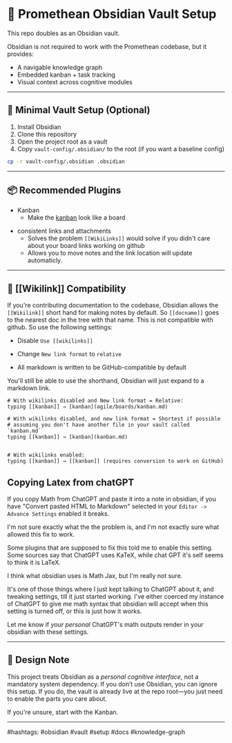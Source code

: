 # 🧠 Promethean Obsidian Vault Setup

This repo doubles as an Obsidian vault.

Obsidian is not required to work with the Promethean codebase, but it provides:

* A navigable knowledge graph
* Embedded kanban + task tracking
* Visual context across cognitive modules

---

## 🧰 Minimal Vault Setup (Optional)

1. Install Obsidian
2. Clone this repository
3. Open the project root as a vault
4. Copy `vault-config/.obsidian/` to the root (if you want a baseline config)

```bash
cp -r vault-config/.obsidian .obsidian
```

---

## 📦 Recommended Plugins

* Kanban 
	- Make the [kanban](agile/boards/kanban.md) look like a board
- consistent links and attachments 
	- Solves the problem `[[WikiLinks]]` would solve if you didn't care about your board links working on github
	- Allows you to move notes and the link location will update automaticly.

---

## 🔁 \[\[Wikilink]] Compatibility

If you're contributing documentation to the codebase, Obsidian allows the `[[Wikilink]]` short hand  for making notes by default. So `[[docname]]` goes to the nearest doc  in the tree with that name. This is not compatible with github. So use the following settings:

* Disable `Use [[wikilinks]]`
- Change `New link format` to `relative`
* All markdown is written to be GitHub-compatible by default

You'll still be able to use the shorthand, Obsidian will just expand to a markdown link.
```
# With wikilinks disabled and New link format = Relative:
typing [[kanban]] → [kanban](agile/boards/kanban.md)

# With wikilinks disabled, and new link format = Shortest if possible
# assuming you don't have another file in your vault called `kanban.md`
typing [[kanban]] → [kanban](kanban.md) 


# With wikilinks enabled:
typing [[kanban]] → [[kanban]] (requires conversion to work on GitHub)
```

## Copying Latex from chatGPT

If you copy Math from ChatGPT and paste it  into a note in obsidian, if you have "Convert pasted HTML to Markdown" selected in your `Editor -> Advance Settings` enabled it breaks.

I'm not sure exactly what the the problem is, and I'm not exactly sure what allowed this fix  to  work.

Some plugins that are supposed to fix this told me to enable this setting. Some sources say that ChatGPT uses KaTeX, while chat GPT it's self seems to think it is LaTeX.

I think what obsidian uses is Math Jax, but I'm really not sure.

It's one of those things where I just kept talking to ChatGPT about it, and tweaking settings, till it just started working. I've either coerced my instance of ChatGPT to give me math syntax that obsidian will accept when this setting is turned off, or this is just how it works.

Let me know if *your personal* ChatGPT's math outputs render in your obsidian with these settings. 

---

## 🧠 Design Note

This project treats Obsidian as a *personal cognitive interface*, not a mandatory system dependency. If you don’t use Obsidian, you can ignore this setup. If you do, the vault is already live at the repo root—you just need to enable the parts you care about.

If you're unsure, start with the Kanban.

---

#hashtags: #obsidian #vault #setup #docs #knowledge-graph
